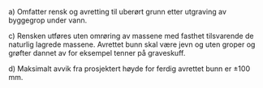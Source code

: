 a) Omfatter rensk og avretting til uberørt grunn etter utgraving av byggegrop under vann.

c) Rensken utføres uten omrøring av massene med fasthet tilsvarende de naturlig lagrede massene. Avrettet bunn skal være jevn og uten groper og grøfter dannet av for eksempel tenner på graveskuff.

d) Maksimalt avvik fra prosjektert høyde for ferdig avrettet bunn er ±100 mm.

